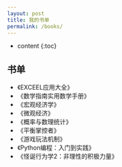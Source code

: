 ```yaml
---
layout: post
title: 我的书单
permalink: /books/
---
```


* content
{:toc}


书单
-----------------------------------------------------------------

+ 《EXCEEL应用大全》
+ 《数学指南实用数学手册》
+ 《宏观经济学》
+ 《微观经济》
+ 《概率与数理统计》
+ 《平衡掌控者》
+ 《游戏玩法机制》
+ 《Python编程：入门到实践》
+ 《怪诞行为学2：非理性的积极力量》
